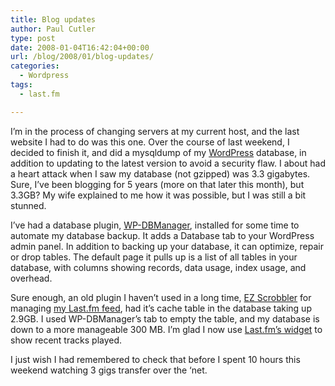 ```yaml
---
title: Blog updates
author: Paul Cutler
type: post
date: 2008-01-04T16:42:04+00:00
url: /blog/2008/01/blog-updates/
categories:
  - Wordpress
tags:
  - last.fm

---
```

I&#8217;m in the process of changing servers at my current host, and the last website I had to do was this one. Over the course of last weekend, I decided to finish it, and did a mysqldump of my [WordPress][1] database, in addition to updating to the latest version to avoid a security flaw. I about had a heart attack when I saw my database (not gzipped) was 3.3 gigabytes. Sure, I&#8217;ve been blogging for 5 years (more on that later this month), but 3.3GB? My wife explained to me how it was possible, but I was still a bit stunned.

I&#8217;ve had a database plugin, [WP-DBManager][2], installed for some time to automate my database backup. It adds a Database tab to your WordPress admin panel. In addition to backing up your database, it can optimize, repair or drop tables. The default page it pulls up is a list of all tables in your database, with columns showing records, data usage, index usage, and overhead.

Sure enough, an old plugin I haven&#8217;t used in a long time, [EZ Scrobbler][3] for managing [my Last.fm feed][4], had it&#8217;s cache table in the database taking up 2.9GB. I used WP-DBManager&#8217;s tab to empty the table, and my database is down to a more manageable 300 MB. I&#8217;m glad I now use [Last.fm&#8217;s widget][5] to show recent tracks played.

I just wish I had remembered to check that before I spent 10 hours this weekend watching 3 gigs transfer over the &#8216;net.

 [1]: http://www.wordpress.org
 [2]: http://lesterchan.net/portfolio/programming.php
 [3]: http://fleshy.org.nz/yum/ez-scrobbler/
 [4]: http://www.last.fm/user/silwenae/
 [5]: http://www.last.fm/widgets/